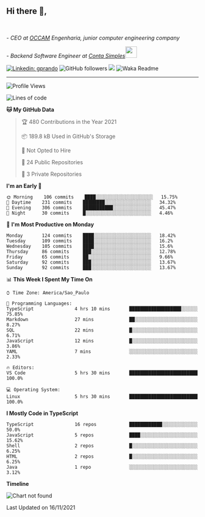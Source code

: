 <h2>Hi there  👋,</h2> </br>

<p><em>- CEO at <a href="https://occamengenharia.com/">OCCAM</a> Engenharia, junior computer engineering company
</em></p>

<p><em>- Backend Software Engineer at <a href="https://contasimples.com">Conta Simples</a><img src="https://media.giphy.com/media/WUlplcMpOCEmTGBtBW/giphy.gif" width="30"> 
</em></p>

[![Linkedin: gprando](https://img.shields.io/badge/-gprando-blue?style=flat-square&logo=Linkedin&logoColor=white&link=https://www.linkedin.com/in/gprando/)](https://www.linkedin.com/in/gprando)
![GitHub followers](https://img.shields.io/github/followers/gprando?label=Follow&style=social)
![](https://visitor-badge.glitch.me/badge?page_id=gprando.gprando)
![Waka Readme](https://github.com/gprando/gprando/workflows/Waka%20Readme/badge.svg)

---
<!--START_SECTION:waka-->
![Profile Views](http://img.shields.io/badge/Profile%20Views-13-blue)

![Lines of code](https://img.shields.io/badge/From%20Hello%20World%20I%27ve%20Written-276379%20lines%20of%20code-blue)

**🐱 My GitHub Data** 

> 🏆 480 Contributions in the Year 2021
 > 
> 📦 189.8 kB Used in GitHub's Storage 
 > 
> 🚫 Not Opted to Hire
 > 
> 📜 24 Public Repositories 
 > 
> 🔑 3 Private Repositories  
 > 
**I'm an Early 🐤** 

```text
🌞 Morning    106 commits    ████░░░░░░░░░░░░░░░░░░░░░   15.75% 
🌆 Daytime    231 commits    ████████░░░░░░░░░░░░░░░░░   34.32% 
🌃 Evening    306 commits    ███████████░░░░░░░░░░░░░░   45.47% 
🌙 Night      30 commits     █░░░░░░░░░░░░░░░░░░░░░░░░   4.46%

```
📅 **I'm Most Productive on Monday** 

```text
Monday       124 commits    ████░░░░░░░░░░░░░░░░░░░░░   18.42% 
Tuesday      109 commits    ████░░░░░░░░░░░░░░░░░░░░░   16.2% 
Wednesday    105 commits    ████░░░░░░░░░░░░░░░░░░░░░   15.6% 
Thursday     86 commits     ███░░░░░░░░░░░░░░░░░░░░░░   12.78% 
Friday       65 commits     ██░░░░░░░░░░░░░░░░░░░░░░░   9.66% 
Saturday     92 commits     ███░░░░░░░░░░░░░░░░░░░░░░   13.67% 
Sunday       92 commits     ███░░░░░░░░░░░░░░░░░░░░░░   13.67%

```


📊 **This Week I Spent My Time On** 

```text
⌚︎ Time Zone: America/Sao_Paulo

💬 Programming Languages: 
TypeScript               4 hrs 10 mins       ███████████████████░░░░░░   75.85% 
Markdown                 27 mins             ██░░░░░░░░░░░░░░░░░░░░░░░   8.27% 
SQL                      22 mins             █░░░░░░░░░░░░░░░░░░░░░░░░   6.71% 
JavaScript               12 mins             █░░░░░░░░░░░░░░░░░░░░░░░░   3.86% 
YAML                     7 mins              ░░░░░░░░░░░░░░░░░░░░░░░░░   2.33%

🔥 Editors: 
VS Code                  5 hrs 30 mins       █████████████████████████   100.0%

💻 Operating System: 
Linux                    5 hrs 30 mins       █████████████████████████   100.0%

```

**I Mostly Code in TypeScript** 

```text
TypeScript               16 repos            ████████████░░░░░░░░░░░░░   50.0% 
JavaScript               5 repos             ████░░░░░░░░░░░░░░░░░░░░░   15.62% 
Shell                    2 repos             █░░░░░░░░░░░░░░░░░░░░░░░░   6.25% 
HTML                     2 repos             █░░░░░░░░░░░░░░░░░░░░░░░░   6.25% 
Java                     1 repo              ░░░░░░░░░░░░░░░░░░░░░░░░░   3.12%

```


**Timeline**

![Chart not found](https://raw.githubusercontent.com/gprando/gprando/master/charts/bar_graph.png) 


 Last Updated on 16/11/2021
<!--END_SECTION:waka-->
